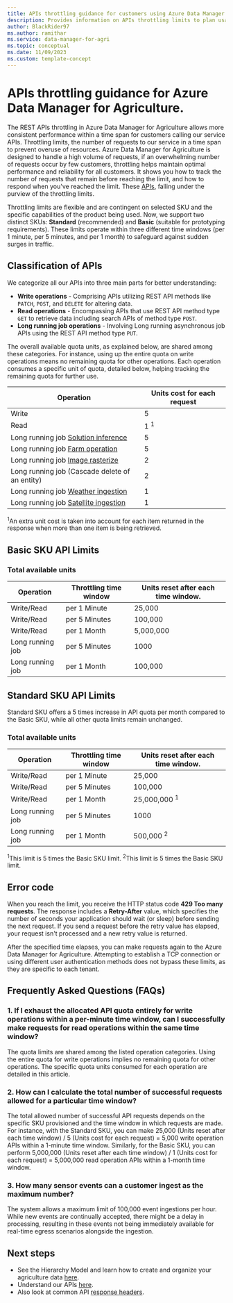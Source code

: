 ```yaml
---
title: APIs throttling guidance for customers using Azure Data Manager for Agriculture.
description: Provides information on APIs throttling limits to plan usage. 
author: BlackRider97
ms.author: ramithar
ms.service: data-manager-for-agri
ms.topic: conceptual
ms.date: 11/09/2023
ms.custom: template-concept
---
```


# APIs throttling guidance for Azure Data Manager for Agriculture.

The REST APIs throttling in Azure Data Manager for Agriculture allows more consistent performance within a time span for customers calling our service APIs. Throttling limits, the number of requests to our service in a time span to prevent overuse of resources. Azure Data Manager for Agriculture is designed to handle a high volume of requests, if an overwhelming number of requests occur by few customers, throttling helps maintain optimal performance and reliability for all customers. It shows you how to track the number of requests that remain before reaching the limit, and how to respond when you've reached the limit. These [APIs](/rest/api/data-manager-for-agri/#data-plane-rest-apis), falling under the purview of the throttling limits.

Throttling limits are flexible and are contingent on selected SKU and the specific capabilities of the product being used. Now, we support two distinct SKUs: **Standard** (recommended) and **Basic** (suitable for prototyping requirements). These limits operate within three different time windows (per 1 minute, per 5 minutes, and per 1 month) to safeguard against sudden surges in traffic.


##  Classification of APIs

We categorize all our APIs into three main parts for better understanding:
- **Write operations** - Comprising APIs utilizing REST API methods like `PATCH`, `POST`, and `DELETE` for altering data.
- **Read operations** - Encompassing APIs that use REST API method type `GET` to retrieve data including search APIs of method type `POST`.
- **Long running job operations** - Involving Long running asynchronous job APIs using the REST API method type `PUT`.

The overall available quota units, as explained below, are shared among these categories. For instance, using up the entire quota on write operations means no remaining quota for other operations. Each operation consumes a specific unit of quota, detailed below, helping tracking the remaining quota for further use.

Operation |	Units cost for each request|
----------| -------------------------- |
Write	| 5 |
Read|	1 <sup>1</sup>|
Long running job [Solution inference](/rest/api/data-manager-for-agri/#solution-and-model-inferences) | 5 |
Long running job [Farm operation](/rest/api/data-manager-for-agri/#farm-operation-job) | 5 |
Long running job [Image rasterize](/rest/api/data-manager-for-agri/#image-rasterize-job) | 2 |
Long running job (Cascade delete of an entity) | 2 |
Long running job [Weather ingestion](/rest/api/data-manager-for-agri/#weather) | 1 |
Long running job [Satellite ingestion](/rest/api/data-manager-for-agri/#satellite-data-ingestion-job) | 1 |

<sup>1</sup>An extra unit cost is taken into account for each item returned in the response when more than one item is being retrieved.


## Basic SKU API Limits


### Total available units
Operation | Throttling time window | Units reset after each time window.|
----------| -------------------------- | ------------------------------ |
Write/Read| per 1 Minute	| 25,000 |
Write/Read| per 5 Minutes|	100,000|
Write/Read| per 1 Month|	5,000,000 |
Long running job| per 5 Minutes|	1000|
Long running job| per 1 Month| 100,000 |

## Standard SKU API Limits
Standard SKU offers a 5 times increase in API quota per month compared to the Basic SKU, while all other quota limits remain unchanged.

### Total available units
Operation | Throttling time window | Units reset after each time window.|
----------| -------------------------- | ------------------------------ |
Write/Read| per 1 Minute	| 25,000 |
Write/Read| per 5 Minutes|	100,000|
Write/Read| per 1 Month|	25,000,000 <sup>1</sup>
Long running job| per 5 Minutes|	1000|
Long running job| per 1 Month| 500,000 <sup>2</sup>|

<sup>1</sup>This limit is 5 times the Basic SKU limit.
<sup>2</sup>This limit is 5 times the Basic SKU limit.


## Error code
When you reach the limit, you receive the HTTP status code **429 Too many requests**. The response includes a **Retry-After** value, which specifies the number of seconds your application should wait (or sleep) before sending the next request. If you send a request before the retry value has elapsed, your request isn't processed and a new retry value is returned. 

After the specified time elapses, you can make requests again to the Azure Data Manager for Agriculture. Attempting to establish a TCP connection or using different user authentication methods does not bypass these limits, as they are specific to each tenant.

## Frequently Asked Questions (FAQs)

### 1. If I exhaust the allocated API quota entirely for write operations within a per-minute time window, can I successfully make requests for read operations within the same time window?
The quota limits are shared among the listed operation categories. Using the entire quota for write operations implies no remaining quota for other operations. The specific quota units consumed for each operation are detailed in this article.

### 2. How can I calculate the total number of successful requests allowed for a particular time window?
The total allowed number of successful API requests depends on the specific SKU provisioned and the time window in which requests are made. For instance, with the Standard SKU, you can make 25,000 (Units reset after each time window) / 5 (Units cost for each request) = 5,000 write operation APIs within a 1-minute time window. Similarly, for the Basic SKU, you can perform 5,000,000 (Units reset after each time window) / 1 (Units cost for each request) = 5,000,000 read operation APIs within a 1-month time window.

### 3. How many sensor events can a customer ingest as the maximum number?
The system allows a maximum limit of 100,000 event ingestions per hour. While new events are continually accepted, there might be a delay in processing, resulting in these events not being immediately available for real-time egress scenarios alongside the ingestion.


## Next steps
* See the Hierarchy Model and learn how to create and organize your agriculture data  [here](./concepts-hierarchy-model.md).
* Understand our APIs [here](/rest/api/data-manager-for-agri).
* Also look at common API [response headers](/rest/api/data-manager-for-agri/common-rest-response-headers).

